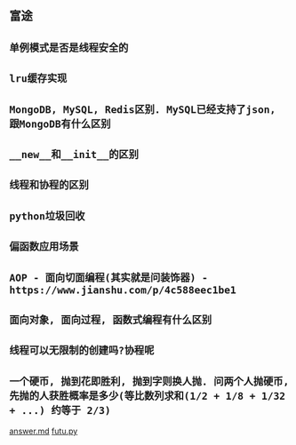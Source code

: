 ## 富途

## **`单例模式是否是线程安全的`**
## **`lru缓存实现`**
## **`MongoDB, MySQL, Redis区别. MySQL已经支持了json, 跟MongoDB有什么区别`**
## **`__new__和__init__的区别`**
## **`线程和协程的区别`**
## **`python垃圾回收`**
## **`偏函数应用场景`**
## **`AOP - 面向切面编程(其实就是问装饰器) - https://www.jianshu.com/p/4c588eec1be1`**
## **`面向对象, 面向过程, 函数式编程有什么区别`**
## **`线程可以无限制的创建吗?协程呢`**
## **`一个硬币, 抛到花即胜利, 抛到字则换人抛. 问两个人抛硬币, 先抛的人获胜概率是多少(等比数列求和(1/2 + 1/8 + 1/32 + ...) 约等于 2/3)`**

[answer.md](./answer.md)
[futu.py](./futu.py)